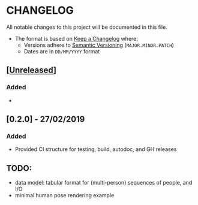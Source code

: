 # CHANGELOG
All notable changes to this project will be documented in this file.

* The format is based on [Keep a Changelog](https://keepachangelog.com/en/1.0.0/) where:
  - Versions adhere to [Semantic Versioning](https://semver.org/spec/v2.0.0.html) (`MAJOR.MINOR.PATCH`)
  - Dates are in `DD/MM/YYYY` format





## [[Unreleased](https://github.com/andres-fr/human-renderer/compare/0.2.0...HEAD)]

### Added
- 

## [0.2.0] - 27/02/2019

### Added
- Provided CI structure for testing, build, autodoc, and GH releases


## TODO:

- data model: tabular format for (multi-person) sequences of people, and I/O
- minimal human pose rendering example
